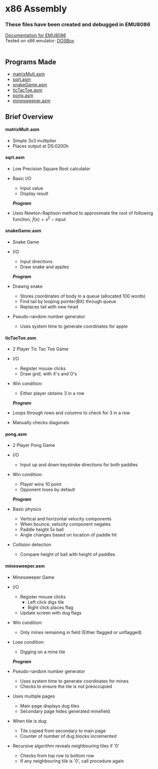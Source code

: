 # x86 Assembly

### These files have been created and debugged in EMU8086

[Documentation for EMU8086](https://yassinebridi.github.io/asm-docs/) \
Tested on x86 emulator: [DOSBox](https://www.dosbox.com/) \
&nbsp;

## Programs Made

-   [matrixMult.asm](#matrixmultasm)
-   [sqrt.asm](#sqrtasm)
-   [snakeGame.asm](#snakegameasm)
-   [ticTacToe.asm](#tictactoeasm)
-   [pong.asm](#pongasm)
-   [minesweeper.asm](#minesweeperasm)

## Brief Overview

#### matrixMult.asm

-   Simple 3x3 multiplier
-   Places output at DS:0200h

#### sqrt.asm

-   Low Precision Square Root calculator
-   Basic I/O

    -   Input value
    -   Display result

    **_Program_**

-   Uses Newton-Raphson method to approximate the root of following function, $f(x)=  x^2 - input$

#### snakeGame.asm

-   Snake Game
-   I/O

    -   Input directions
    -   Draw snake and apples

    **_Program_**

-   Drawng snake

    -   Stores coordinates of body in a queue (allocated 100 words)
    -   Find tail by looping pointer(BX) through queue
    -   Replaces tail with new head

-   Pseudo-random number generator

    -   Uses system time to generate coordinates for apple

#### ticTacToe.asm

-   2 Player Tic Tac Toe Game
-   I/O
    -   Register mouse clicks
    -   Draw grid, with X's and O's
-   Win condition:

    -   Either player obtains 3 in a row

    **_Program_**

-   Loops through rows and columns to check for 3 in a row
-   Manually checks diagonals

#### pong.asm

-   2 Player Pong Game
-   I/O

    -   Input up and down keystroke directions for both paddles

-   Win condition:

    -   Player wins 10 point
    -   Opponent loses by default

    **_Program_**

-   Basic physics

    -   Vertical and horizontal velocity components
    -   When bounce, velocity component negates
    -   Paddle height 5x ball
    -   Angle changes based on location of paddle hit

-   Collision detection

    -   Compare height of ball with height of paddles

#### minesweeper.asm

-   Minesweeper Game
-   I/O

    -   Register mouse clicks
        -   Left click digs tile
        -   Right click places flag
    -   Update screen with dug flags

-   Win condition:

    -   Only mines remaining in field (Either flagged or unflagged)

-   Lose condition:

    -   Digging on a mine tile

    **_Program_**

-   Pseudo-random number generator

    -   Uses system time to generate coordinates for mines
    -   Checks to ensure the tile is not preoccupied

-   Uses multiple pages

    -   Main page displays dug tiles
    -   Secondary page hides generated minefield

-   When tile is dug:

    -   Tile copied from secondary to main page
    -   Counter of number of dug blocks incremented

-   Recursive algorithm reveals neighbouring tiles if '0'

    -   Checks from top row to bottom row
    -   If any neighbouring tile is '0', call procedure again
